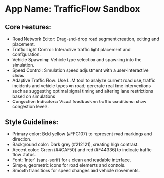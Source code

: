 # **App Name**: TrafficFlow Sandbox

## Core Features:

- Road Network Editor: Drag-and-drop road segment creation, editing and placement.
- Traffic Light Control: Interactive traffic light placement and configuration.
- Vehicle Spawning: Vehicle type selection and spawning into the simulation.
- Speed Control: Simulation speed adjustment with a user-interactive slider.
- Adaptive Traffic Flow: Use LLM tool to analyze current road use, traffic incidents and vehicle types on road; generate real time interventions such as suggesting optimal signal timing and altering lane restrictions based on simulations
- Congestion Indicators: Visual feedback on traffic conditions: show congestion levels.

## Style Guidelines:

- Primary color: Bold yellow (#FFC107) to represent road markings and direction.
- Background color: Dark grey (#212121), creating high contrast.
- Accent color: Green (#4CAF50) and red (#F44336) to indicate traffic flow status.
- Font: 'Inter' (sans-serif) for a clean and readable interface.
- Simple, geometric icons for road elements and controls.
- Smooth transitions for speed changes and vehicle movements.